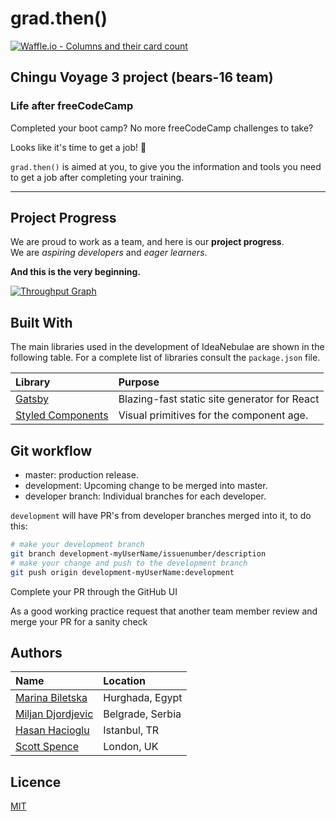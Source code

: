 # grad.then()

[![Waffle.io - Columns and their card count](https://badge.waffle.io/chingu-voyage3/grad.then.svg?columns=all)](https://waffle.io/chingu-voyage3/grad.then)

## Chingu Voyage 3 project (bears-16 team)

### Life after freeCodeCamp

Completed your boot camp? No more freeCodeCamp challenges to take?

Looks like it's time to get a job! 💪

`grad.then()` is aimed at you, to give you the information and tools you need to
get a job after completing your training.

---

## Project Progress

We are proud to work as a team, and here is our **project progress**.\
We are _aspiring developers_ and _eager learners_.

**And this is the very beginning.**

[![Throughput Graph](https://graphs.waffle.io/chingu-voyage3/grad.then/throughput.svg)](https://waffle.io/chingu-voyage3/grad.then/metrics/throughput)

## Built With

The main libraries used in the development of IdeaNebulae are shown in the
following table. For a complete list of libraries consult the `package.json`
file.

| Library                      | Purpose                                      |
| :--------------------------- | :------------------------------------------- |
| [Gatsby][gatsby]             | Blazing-fast static site generator for React |
| [Styled Components][sty-cmp] | Visual primitives for the component age.     |

<!-- links -->

[gatsby]: https://www.gatsbyjs.org/
[sty-cmp]: https://www.styled-components.com/

## Git workflow

* master: production release.
* development: Upcoming change to be merged into master.
* developer branch: Individual branches for each developer.

`development` will have PR's from developer branches merged into it, to do this:

```bash
# make your development branch
git branch development-myUserName/issuenumber/description
# make your change and push to the development branch
git push origin development-myUserName:development
```

Complete your PR through the GitHub UI

As a good working practice request that another team member review and merge
your PR for a sanity check

## Authors

| Name                        | Location         |
| :-------------------------- | :--------------- |
| [Marina Biletska][marina]   | Hurghada, Egypt  |
| [Miljan Djordjevic][miljan] | Belgrade, Serbia |
| [Hasan Hacioglu][hasan]     | Istanbul, TR     |
| [Scott Spence][scott]       | London, UK       |

<!-- links -->

[marina]: https://github.com/mar-bi
[miljan]: https://github.com/miljan-fsd
[hasan]: https://github.com/asanhix
[scott]: https://github.com/spences10

## Licence

[MIT](https://tldrlegal.com/license/mit-license)
